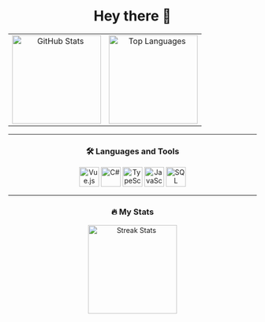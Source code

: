 <!--
<table>
    <tr>
        <td align="center">
            <img src="https://github-readme-stats-lake-nine.vercel.app/api?username=kadirkiras&count_private=true&show_icons=true&theme=gotham"/>
        </td>
         <td align="center">
            <img src="https://github-readme-stats-lake-nine.vercel.app/api/top-langs/?username=kadirkiras&theme=gotham&layout=compact&langs_count=8" />
        </td>
    </tr>
</table>
-->
<!--
**kadirkiras/kadirkiras** is a ✨ _special_ ✨ repository because its `README.md` (this file) appears on your GitHub profile.

Here are some ideas to get you started:

- 🔭 I’m currently working on ...
- 🌱 I’m currently learning ...
- 👯 I’m looking to collaborate on ...
- 🤔 I’m looking for help with ...
- 💬 Ask me about ...
- 📫 How to reach me: ...
- 😄 Pronouns: ...
- ⚡ Fun fact: ...
-->
<!--
<div align="center">
  <img src="https://cdn.jsdelivr.net/gh/devicons/devicon/icons/vuejs/vuejs-original.svg" height="30" alt="Vue.js Logo" />
  <img width="100" />
  <img src="https://cdn.jsdelivr.net/gh/devicons/devicon/icons/csharp/csharp-plain.svg" height="30" alt="C# Logo" />
  <img width="100" />
  <img src="https://cdn.jsdelivr.net/gh/devicons/devicon/icons/typescript/typescript-plain.svg" height="30" alt="TypeScript Logo" />
  <img width="100" />
  <img src="https://cdn.jsdelivr.net/gh/devicons/devicon/icons/javascript/javascript-plain.svg" height="30" alt="JavaScript Logo" />
  <img width="100" />
  <img src="https://cdn.jsdelivr.net/gh/devicons/devicon/icons/microsoftsqlserver/microsoftsqlserver-plain.svg" height="30" alt="SQL Server Logo" />
</div>
<!-- <hr> -->
<!-- <div align="center"> -->
<!--   <img src="https://github-readme-stats.vercel.app/api?username=kadirkiras&show_icons=true&include_all_commits=true&count_private=true&theme=dark&hide_border=true" height="150" alt="Stats Graph" /> -->
<!--      <img src="https://streak-stats.demolab.com?user=kadirkiras&theme=dark&hide_border=true" height="150" alt="Streak Graph" />
   <img src="https://github-readme-stats.vercel.app/api/top-langs?username=kadirkiras&layout=compact&card_width=320&langs_count=5&theme=dark&hide_border=true" height="150" alt="Languages Graph" />
</div>

<div align="center">
 
</div> -->

      




<h1 align="center">Hey there 👋</h1>

<table align="center">
  <tr>
    <td align="center">
      <img src="https://github-readme-stats-lake-nine.vercel.app/api?username=kadirkiras&count_private=true&show_icons=true&theme=dark" height="180" alt="GitHub Stats" />
    </td>
    <td align="center">
      <img src="https://github-readme-stats-lake-nine.vercel.app/api/top-langs/?username=kadirkiras&theme=dark&layout=compact&langs_count=8" height="180" alt="Top Languages" />
    </td>
  </tr>
</table>

---

<h3 align="center">🛠 Languages and Tools</h3>

<div align="center">
  <img src="https://cdn.jsdelivr.net/gh/devicons/devicon/icons/vuejs/vuejs-original.svg" height="40" alt="Vue.js" />
  <img src="https://cdn.jsdelivr.net/gh/devicons/devicon/icons/csharp/csharp-plain.svg" height="40" alt="C#" />
  <img src="https://cdn.jsdelivr.net/gh/devicons/devicon/icons/typescript/typescript-plain.svg" height="40" alt="TypeScript" />
  <img src="https://cdn.jsdelivr.net/gh/devicons/devicon/icons/javascript/javascript-plain.svg" height="40" alt="JavaScript" />
  <img src="https://cdn.jsdelivr.net/gh/devicons/devicon/icons/microsoftsqlserver/microsoftsqlserver-plain.svg" height="40" alt="SQL Server" />
</div>

---

<h3 align="center">🔥 My Stats</h3>

<div align="center">
  <img src="https://streak-stats.demolab.com?user=kadirkiras&locale=en&mode=daily&theme=dark&hide_border=true&border_radius=5" height="180" alt="Streak Stats" />
</div>
